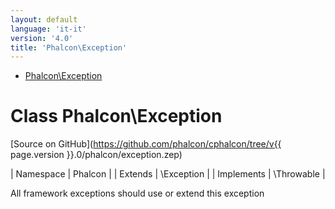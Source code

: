 ```yaml
---
layout: default
language: 'it-it'
version: '4.0'
title: 'Phalcon\Exception'
---
```


* [Phalcon\Exception](#Exception)

<h1 id="Exception">Class Phalcon\Exception</h1>

[Source on GitHub](https://github.com/phalcon/cphalcon/tree/v{{ page.version }}.0/phalcon/exception.zep)

| Namespace | Phalcon | | Extends | \Exception | | Implements | \Throwable |

All framework exceptions should use or extend this exception